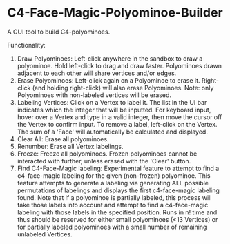 # C4-Face-Magic-Polyominoe-Builder
A GUI tool to build C4-polyominoes.

Functionality:
1. Draw Polyominoes: Left-click anywhere in the sandbox to draw a polyominoe. Hold left-click to drag and draw faster. Polyominoes drawn adjacent to each other will share vertices and/or edges.
2. Erase Polyominoes: Left-click again on a Polyominoe to erase it. Right-click (and holding right-click) will also erase Polyominoes. Note: only Polyominoes with non-labeled vertices will be erased.
3. Labeling Vertices: Click on a Vertex to label it. The list in the UI bar indicates which the integer that will be inputted. For keyboard input, hover over a Vertex and type in a valid integer, then move the cursor off the Vertex to confirm input. To remove a label, left-click on the Vertex. The sum of a 'Face' will
   automatically be calculated and displayed.
5. Clear All: Erase all polyominoes.
6. Renumber: Erase all Vertex labelings.
7. Freeze: Freeze all polyominoes. Frozen polyominoes cannot be interacted with further, unless erased with the 'Clear' button.
8. Find C4-Face-Magic labeling: Experimental feature to attempt to find a c4-face-magic labeling for the given (non-frozen) polyominoe. This feature attempts to generate a labeling via generating ALL possible permutations of labelings and displays the first c4-face-magic labeling found. Note that if a polyominoe is
   partially labeled, this process will take those labels into account and attempt to find a c4-face-magic labeling with those labels in the specified position. Runs in n! time and thus should be reserved for either small polyominoes (<13 Vertices) or for partially labeled polyominoes with a small number of remaining unlabeled Vertices.
   
